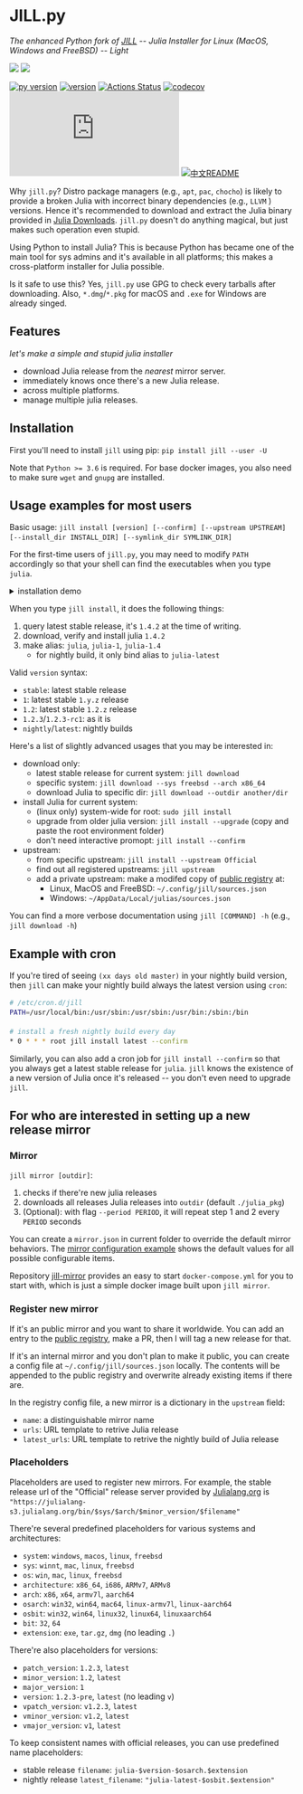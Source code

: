 # JILL.py

_The enhanced Python fork of [JILL](https://github.com/abelsiqueira/jill) -- Julia Installer for Linux (MacOS, Windows and FreeBSD) -- Light_

![](https://img.shields.io/badge/system-Windows%7CmacOS%7CLinux%7CFreeBSD-yellowgreen)
![](https://img.shields.io/badge/arch-i686%7Cx86__64%7CARMv7%7CARMv8-yellowgreen)

[![py version](https://img.shields.io/pypi/pyversions/jill.svg?logo=python&logoColor=white)](https://pypi.org/project/jill)
[![version](https://img.shields.io/pypi/v/jill.svg)](https://github.com/johnnychen94/jill.py/releases)
[![Actions Status](https://github.com/johnnychen94/jill.py/workflows/Unit%20test/badge.svg
)](https://github.com/johnnychen94/jill.py/actions)
[![codecov](https://codecov.io/gh/johnnychen94/jill.py/branch/master/graph/badge.svg)](https://codecov.io/gh/johnnychen94/jill.py)
[![release-date](https://img.shields.io/github/release-date/johnnychen94/jill.py)](https://github.com/johnnychen94/jill.py/releases)
[![中文README](https://img.shields.io/badge/README-%E4%B8%AD%E6%96%87-blue)](README_zh.md)

Why `jill.py`? Distro package managers (e.g., `apt`, `pac`, `chocho`) is likely to provide a broken Julia with
incorrect binary dependencies (e.g., `LLVM` ) versions. Hence it's recommended to download and
extract the Julia binary provided in [Julia Downloads](https://julialang.org/downloads/). `jill.py` doesn't
do anything magical, but just makes such operation even stupid.

Using Python to install Julia? This is because Python has became one of the main tool for sys admins and it's
available in all platforms; this makes a cross-platform installer for Julia possible.

Is it safe to use this? Yes, `jill.py` use GPG to check every tarballs after downloading. Also, `*.dmg`/`*.pkg` for macOS and
`.exe` for Windows are already singed.

## Features

_let's make a simple and stupid julia installer_

* download Julia release from the *nearest* mirror server.
* immediately knows once there's a new Julia release.
* across multiple platforms.
* manage multiple julia releases.



## Installation

First you'll need to install `jill` using pip: `pip install jill --user -U`

Note that `Python >= 3.6` is required. For base docker images, you also need to make sure `wget` and `gnupg` are installed.

## Usage examples for most users

Basic usage: `jill install [version] [--confirm] [--upstream UPSTREAM] [--install_dir INSTALL_DIR] [--symlink_dir SYMLINK_DIR]`

For the first-time users of `jill.py`, you may need to modify `PATH` accordingly so that your shell can find the executables when you type `julia`.

<details>
<summary>installation demo</summary>
<img class="install" src="screenshots/install_demo.png"/>
</details>

When you type `jill install`, it does the following things:

1. query latest stable release, it's `1.4.2` at the time of writing.
2. download, verify and install julia `1.4.2`
3. make alias: `julia`, `julia-1`, `julia-1.4`
    * for nightly build, it only bind alias to `julia-latest`

Valid `version` syntax:

- `stable`: latest stable release
- `1`: latest stable `1.y.z` release
- `1.2`: latest stable `1.2.z` release
- `1.2.3`/`1.2.3-rc1`: as it is
- `nightly`/`latest`: nightly builds

Here's a list of slightly advanced usages that you may be interested in:

* download only:
    - latest stable release for current system: `jill download`
    - specific system: `jill download --sys freebsd --arch x86_64`
    - download Julia to specific dir: `jill download --outdir another/dir`
* install Julia for current system:
    - (linux only) system-wide for root: `sudo jill install`
    - upgrade from older julia version: `jill install --upgrade` (copy and paste the root environment folder)
    - don't need interactive promopt: `jill install --confirm`
* upstream:
    - from specific upstream: `jill install --upstream Official`
    - find out all registered upstreams: `jill upstream`
    - add a private upstream: make a modifed copy of [public registry](jill/config/sources.json) at:
        * Linux, MacOS and FreeBSD: `~/.config/jill/sources.json`
        * Windows: `~/AppData/Local/julias/sources.json`

You can find a more verbose documentation using `jill [COMMAND] -h` (e.g., `jill download -h`)


## Example with cron

If you're tired of seeing `(xx days old master)` in your nightly build version, then `jill` can
make your nightly build always the latest version using `cron`:

```bash
# /etc/cron.d/jill
PATH=/usr/local/bin:/usr/sbin:/usr/sbin:/usr/bin:/sbin:/bin

# install a fresh nightly build every day
* 0 * * * root jill install latest --confirm
```

Similarly, you can also add a cron job for `jill install --confirm` so that you always get a
latest stable release for `julia`.  `jill` knows the existence of a new version of Julia once
it's released -- you don't even need to upgrade `jill`.

## For who are interested in setting up a new release mirror

### Mirror

`jill mirror [outdir]`:

1. checks if there're new julia releases
2. downloads all releases Julia releases into `outdir` (default `./julia_pkg`)
3. (Optional): with flag `--period PERIOD`, it will repeat step 1 and 2 every `PERIOD` seconds

You can create a `mirror.json` in current folder to override the default mirror
behaviors. The [mirror configuration example](mirror.example.json) shows the default
values for all possible configurable items.

Repository [jill-mirror](https://github.com/johnnychen94/julia-mirror) provides an easy to
start `docker-compose.yml` for you to start with, which is just a simple docker image built
upon `jill mirror`.

### Register new mirror

If it's an public mirror and you want to share it worldwide. You can add an entry to the
[public registry](jill/config/sources.json), make a PR, then I will tag a new release for that.

If it's an internal mirror and you don't plan to make it public, you can create a config
file at `~/.config/jill/sources.json` locally. The contents will be appended to
the public registry and overwrite already existing items if there are.

In the registry config file, a new mirror is a dictionary in the `upstream` field:

* `name`: a distinguishable mirror name
* `urls`: URL template to retrive Julia release
* `latest_urls`: URL template to retrive the nightly build of Julia release

### Placeholders

Placeholders are used to register new mirrors. For example, the stable release url of
the "Official" release server provided by [Julialang.org](https://julialang.org/) is
`"https://julialang-s3.julialang.org/bin/$sys/$arch/$minor_version/$filename"`

There're several predefined placeholders for various systems and architectures:

* `system`: `windows`, `macos`, `linux`, `freebsd`
* `sys`: `winnt`, `mac`, `linux`, `freebsd`
* `os`: `win`, `mac`, `linux`, `freebsd`
* `architecture`: `x86_64`, `i686`, `ARMv7`, `ARMv8`
* `arch`: `x86`, `x64`, `armv7l`, `aarch64`
* `osarch`: `win32`, `win64`, `mac64`, `linux-armv7l`, `linux-aarch64`
* `osbit`: `win32`, `win64`, `linux32`, `linux64`, `linuxaarch64`
* `bit`: `32`, `64`
* `extension`: `exe`, `tar.gz`, `dmg` (no leading `.`)

There're also placeholders for versions:

* `patch_version`: `1.2.3`, `latest`
* `minor_version`: `1.2`, `latest`
* `major_version`: `1`
* `version`: `1.2.3-pre`, `latest` (no leading `v`)
* `vpatch_version`: `v1.2.3`, `latest`
* `vminor_version`: `v1.2`, `latest`
* `vmajor_version`: `v1`, `latest`

To keep consistent names with official releases, you can use predefined name placeholders:

* stable release `filename`: `julia-$version-$osarch.$extension`
* nightly release `latest_filename`: `"julia-latest-$osbit.$extension"`
